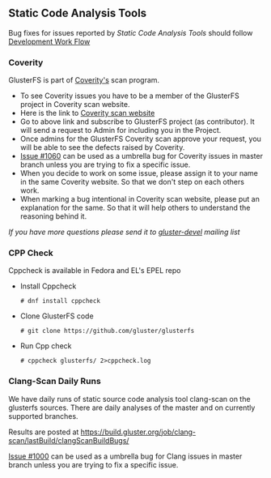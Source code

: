 Static Code Analysis Tools
--------------------------

Bug fixes for issues reported by *Static Code Analysis Tools* should
follow [Development Work Flow](./Development-Workflow.md)

### Coverity

GlusterFS is part of [Coverity's](https://scan.coverity.com/) scan
program.

-   To see Coverity issues you have to be a member of the GlusterFS
    project in Coverity scan website.
-   Here is the link to [Coverity scan website](https://scan.coverity.com/projects/987)
-   Go to above link and subscribe to GlusterFS project (as
    contributor). It will send a request to Admin for including you in
    the Project.
-   Once admins for the GlusterFS Coverity scan approve your request,
    you will be able to see the defects raised by Coverity.
-   [Issue #1060](https://github.com/gluster/glusterfs/issues/1060)
    can be used as a umbrella bug for Coverity issues in master
    branch unless you are trying to fix a specific issue.
-   When you decide to work on some issue, please assign it to your name
    in the same Coverity website. So that we don't step on each others
    work.
-   When marking a bug intentional in Coverity scan website, please put
    an explanation for the same. So that it will help others to
    understand the reasoning behind it.

*If you have more questions please send it to
[gluster-devel](https://lists.gluster.org/mailman/listinfo/gluster-devel) mailing
list*

### CPP Check

Cppcheck is available in Fedora and EL's EPEL repo

-   Install Cppcheck

        # dnf install cppcheck

-   Clone GlusterFS code

        # git clone https://github.com/gluster/glusterfs

-   Run Cpp check

        # cppcheck glusterfs/ 2>cppcheck.log


### Clang-Scan Daily Runs

We have daily runs of static source code analysis tool clang-scan on
the glusterfs sources. There are daily analyses of the master and 
on currently supported branches.

Results are posted at
<https://build.gluster.org/job/clang-scan/lastBuild/clangScanBuildBugs/>

[Issue #1000](https://github.com/gluster/glusterfs/issues/1000)
can be used as a umbrella bug for Clang issues in master
branch unless you are trying to fix a specific issue.
